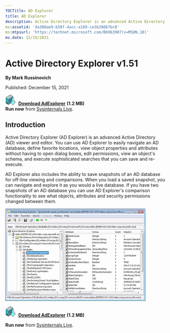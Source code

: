 ```yaml
--- 
TOCTitle: AD Explorer
title: AD Explorer
description: Active Directory Explorer is an advanced Active Directory (AD) viewer and editor.
ms:assetid: 'da300ae9-b58f-4acc-a169-ce3b39867bc8'
ms:mtpsurl: 'https://technet.microsoft.com/Bb963907(v=MSDN.10)'
ms.date: 12/15/2021
---
```


# Active Directory Explorer v1.51

**By Mark Russinovich**

Published: December 15, 2021

[![Download](media/shared/Download_sm.png)](https://download.sysinternals.com/files/AdExplorer.zip)  [**Download AdExplorer**](https://download.sysinternals.com/files/AdExplorer.zip) **(1.2 MB)**  
**Run now** from [Sysinternals Live](https://live.sysinternals.com/ADExplorer.exe).

## Introduction

Active Directory Explorer (AD Explorer) is an advanced Active Directory
(AD) viewer and editor. You can use AD Explorer to easily navigate an AD
database, define favorite locations, view object properties and
attributes without having to open dialog boxes, edit permissions, view
an object's schema, and execute sophisticated searches that you can save
and re-execute.

AD Explorer also includes the ability to save snapshots of an AD
database for off-line viewing and comparisons. When you load a saved
snapshot, you can navigate and explore it as you would a live database.
If you have two snapshots of an AD database you can use AD Explorer's
comparison functionality to see what objects, attributes and security
permissions changed between them.

![AD Explorer screenshot](media/adexplorer/adexplorer.jpg)

[![Download](media/shared/Download_sm.png)](https://download.sysinternals.com/files/AdExplorer.zip)  [**Download AdExplorer**](https://download.sysinternals.com/files/AdExplorer.zip) **(1.2 MB)**

**Run now** from [Sysinternals Live](https://live.sysinternals.com/ADExplorer.exe).
